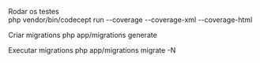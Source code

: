 Rodar os testes  
php vendor/bin/codecept run --coverage --coverage-xml --coverage-html

Criar migrations
php app/migrations generate

Executar migrations
php app/migrations migrate -N